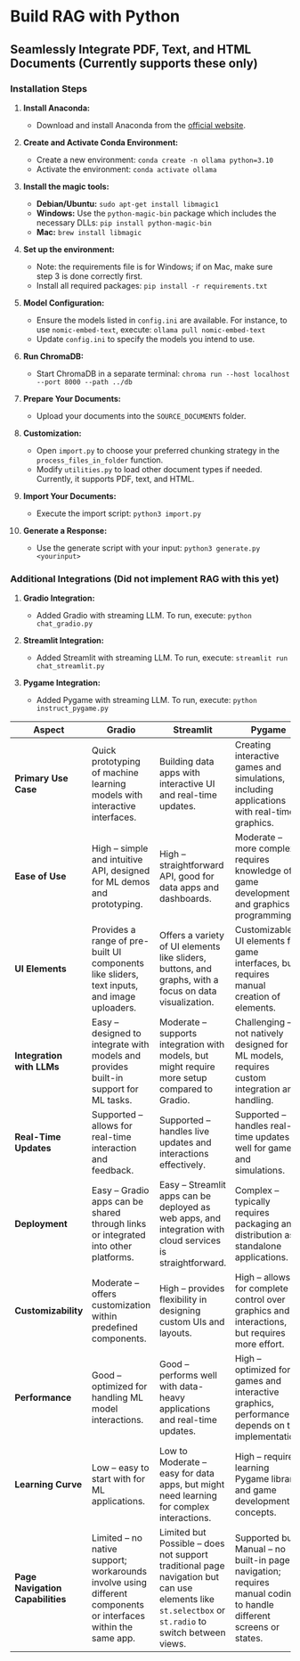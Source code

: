 # Build RAG with Python

## Seamlessly Integrate PDF, Text, and HTML Documents (Currently supports these only)

### Installation Steps

1. **Install Anaconda:**
   - Download and install Anaconda from the [official website](https://www.anaconda.com/products/distribution#download-section).

2. **Create and Activate Conda Environment:**
   - Create a new environment: `conda create -n ollama python=3.10`
   - Activate the environment: `conda activate ollama`

3. **Install the magic tools:**
   - **Debian/Ubuntu:** `sudo apt-get install libmagic1`
   - **Windows:** Use the `python-magic-bin` package which includes the necessary DLLs: `pip install python-magic-bin`
   - **Mac:** `brew install libmagic`

4. **Set up the environment:**
   - Note: the requirements file is for Windows; if on Mac, make sure step 3 is done correctly first.
   - Install all required packages: `pip install -r requirements.txt`

5. **Model Configuration:**
   - Ensure the models listed in `config.ini` are available. For instance, to use `nomic-embed-text`, execute: `ollama pull nomic-embed-text`
   - Update `config.ini` to specify the models you intend to use.

6. **Run ChromaDB:**
   - Start ChromaDB in a separate terminal: `chroma run --host localhost --port 8000 --path ../db`

7. **Prepare Your Documents:**
   - Upload your documents into the `SOURCE_DOCUMENTS` folder.

8. **Customization:**
   - Open `import.py` to choose your preferred chunking strategy in the `process_files_in_folder` function.
   - Modify `utilities.py` to load other document types if needed. Currently, it supports PDF, text, and HTML.

9. **Import Your Documents:**
   - Execute the import script: `python3 import.py`

10. **Generate a Response:**
    - Use the generate script with your input: `python3 generate.py <yourinput>`

### Additional Integrations (Did not implement RAG with this yet)

1. **Gradio Integration:** 
   - Added Gradio with streaming LLM. To run, execute: `python chat_gradio.py`

2. **Streamlit Integration:**
   - Added Streamlit with streaming LLM. To run, execute: `streamlit run chat_streamlit.py`

3. **Pygame Integration:**
   - Added Pygame with streaming LLM. To run, execute: `python instruct_pygame.py`

| **Aspect**              | **Gradio**                              | **Streamlit**                            | **Pygame**                              |
|-------------------------|-----------------------------------------|------------------------------------------|----------------------------------------|
| **Primary Use Case**    | Quick prototyping of machine learning models with interactive interfaces. | Building data apps with interactive UI and real-time updates. | Creating interactive games and simulations, including applications with real-time graphics. |
| **Ease of Use**         | High – simple and intuitive API, designed for ML demos and prototyping. | High – straightforward API, good for data apps and dashboards. | Moderate – more complex, requires knowledge of game development and graphics programming. |
| **UI Elements**         | Provides a range of pre-built UI components like sliders, text inputs, and image uploaders. | Offers a variety of UI elements like sliders, buttons, and graphs, with a focus on data visualization. | Customizable UI elements for game interfaces, but requires manual creation of elements. |
| **Integration with LLMs** | Easy – designed to integrate with models and provides built-in support for ML tasks. | Moderate – supports integration with models, but might require more setup compared to Gradio. | Challenging – not natively designed for ML models, requires custom integration and handling. |
| **Real-Time Updates**   | Supported – allows for real-time interaction and feedback. | Supported – handles live updates and interactions effectively. | Supported – handles real-time updates well for games and simulations. |
| **Deployment**          | Easy – Gradio apps can be shared through links or integrated into other platforms. | Easy – Streamlit apps can be deployed as web apps, and integration with cloud services is straightforward. | Complex – typically requires packaging and distribution as standalone applications. |
| **Customizability**     | Moderate – offers customization within predefined components. | High – provides flexibility in designing custom UIs and layouts. | High – allows for complete control over graphics and interactions, but requires more effort. |
| **Performance**         | Good – optimized for handling ML model interactions. | Good – performs well with data-heavy applications and real-time updates. | High – optimized for games and interactive graphics, performance depends on the implementation. |
| **Learning Curve**      | Low – easy to start with for ML applications. | Low to Moderate – easy for data apps, but might need learning for complex interactions. | High – requires learning Pygame library and game development concepts. |
| **Page Navigation Capabilities** | Limited – no native support; workarounds involve using different components or interfaces within the same app. | Limited but Possible – does not support traditional page navigation but can use elements like `st.selectbox` or `st.radio` to switch between views. | Supported but Manual – no built-in page navigation; requires manual coding to handle different screens or states. |